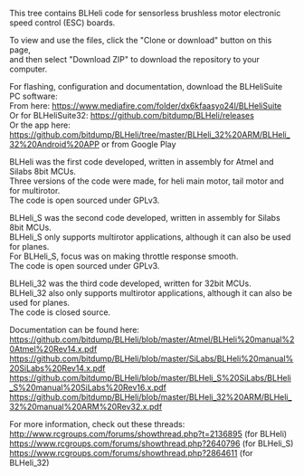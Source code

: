 This tree contains BLHeli code for sensorless brushless motor electronic speed control (ESC) boards.  
  
To view and use the files, click the "Clone or download" button on this page,  
and then select "Download ZIP" to download the repository to your computer.  
  
For flashing, configuration and documentation, download the BLHeliSuite PC software:  
From here: https://www.mediafire.com/folder/dx6kfaasyo24l/BLHeliSuite  
Or for BLHeliSuite32: https://github.com/bitdump/BLHeli/releases  
Or the app here: https://github.com/bitdump/BLHeli/tree/master/BLHeli_32%20ARM/BLHeli_32%20Android%20APP or from Google Play  
  
BLHeli was the first code developed, written in assembly for Atmel and Silabs 8bit MCUs.  
Three versions of the code were made, for heli main motor, tail motor and for multirotor.  
The code is open sourced under GPLv3.  

BLHeli_S was the second code developed, written in assembly for Silabs 8bit MCUs.  
BLHeli_S only supports multirotor applications, although it can also be used for planes.  
For BLHeli_S, focus was on making throttle response smooth.  
The code is open sourced under GPLv3.  

BLHeli_32 was the third code developed, written for 32bit MCUs.  
BLHeli_32 also only supports multirotor applications, although it can also be used for planes.  
The code is closed source.  

Documentation can be found here:  
https://github.com/bitdump/BLHeli/blob/master/Atmel/BLHeli%20manual%20Atmel%20Rev14.x.pdf  
https://github.com/bitdump/BLHeli/blob/master/SiLabs/BLHeli%20manual%20SiLabs%20Rev14.x.pdf  
https://github.com/bitdump/BLHeli/blob/master/BLHeli_S%20SiLabs/BLHeli_S%20manual%20SiLabs%20Rev16.x.pdf  
https://github.com/bitdump/BLHeli/blob/master/BLHeli_32%20ARM/BLHeli_32%20manual%20ARM%20Rev32.x.pdf  

For more information, check out these threads:  
http://www.rcgroups.com/forums/showthread.php?t=2136895 (for BLHeli)  
https://www.rcgroups.com/forums/showthread.php?2640796 (for BLHeli_S)  
https://www.rcgroups.com/forums/showthread.php?2864611 (for BLHeli_32)  

